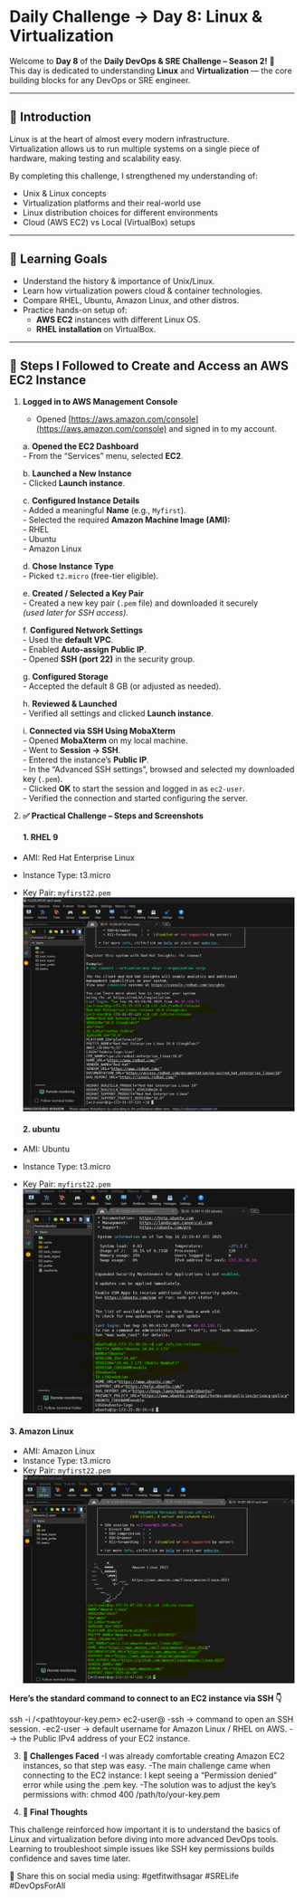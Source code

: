 # Daily Challenge → Day 8: Linux & Virtualization

Welcome to **Day 8** of the **Daily DevOps & SRE Challenge – Season 2!** 🎉  
This day is dedicated to understanding **Linux** and **Virtualization** — the core building blocks for any DevOps or SRE engineer.

---

## 📖 Introduction
Linux is at the heart of almost every modern infrastructure.  
Virtualization allows us to run multiple systems on a single piece of hardware, making testing and scalability easy.

By completing this challenge, I strengthened my understanding of:
- Unix & Linux concepts
- Virtualization platforms and their real-world use
- Linux distribution choices for different environments
- Cloud (AWS EC2) vs Local (VirtualBox) setups

---

## 🎯 Learning Goals
- Understand the history & importance of Unix/Linux.
- Learn how virtualization powers cloud & container technologies.
- Compare RHEL, Ubuntu, Amazon Linux, and other distros.
- Practice hands-on setup of:
  - **AWS EC2** instances with different Linux OS.
  - **RHEL installation** on VirtualBox.

---

## 🚀 Steps I Followed to Create and Access an AWS EC2 Instance

1. **Logged in to AWS Management Console**  
   - Opened [https://aws.amazon.com/console](https://aws.amazon.com/console) and signed in to my account.

    a. **Opened the EC2 Dashboard**  
        - From the “Services” menu, selected **EC2**.

    b. **Launched a New Instance**  
        - Clicked **Launch instance**.

    c. **Configured Instance Details**  
        - Added a meaningful **Name** (e.g., `Myfirst`).  
        - Selected the required **Amazon Machine Image (AMI):**  
            - RHEL   
            - Ubuntu  
            - Amazon Linux 

    d. **Chose Instance Type**  
        - Picked `t2.micro` (free-tier eligible).

    e. **Created / Selected a Key Pair**  
        - Created a new key pair (`.pem` file) and downloaded it securely  
         *(used later for SSH access).*

    f. **Configured Network Settings**  
        - Used the **default VPC**.  
        - Enabled **Auto-assign Public IP**.  
        - Opened **SSH (port 22)** in the security group.

    g. **Configured Storage**  
        - Accepted the default 8 GB (or adjusted as needed).

    h. **Reviewed & Launched**  
        - Verified all settings and clicked **Launch instance**.

    i. **Connected via SSH Using MobaXterm**  
        - Opened **MobaXterm** on my local machine.  
        - Went to **Session → SSH**.  
        - Entered the instance’s **Public IP**.  
        - In the “Advanced SSH settings”, browsed and selected my downloaded key (`.pem`).  
        - Clicked **OK** to start the session and logged in as `ec2-user`.  
        - Verified the connection and started configuring the server.

2. **✅  Practical Challenge – Steps and Screenshots**  
    #### **1. RHEL 9**

* AMI: Red Hat Enterprise Linux 
* Instance Type: t3.micro
* Key Pair: `myfirst22.pem`
![Redhat](./Proof-Of-work/RHEL.png)

    #### **2. ubuntu**

* AMI: Ubuntu
* Instance Type: t3.micro
* Key Pair: `myfirst22.pem`
![Ubuntu](./Proof-Of-work/Ubuntu.png)

#### **3. Amazon Linux**

* AMI: Amazon Linux
* Instance Type: t3.micro
* Key Pair: `myfirst22.pem`
![Ubuntu](./Proof-Of-work/Amazon%20Linux.png)




**Here’s the standard command to connect to an EC2 instance via SSH 👇**

ssh -i /<pathtoyour-key.pem> ec2-user@<public-ip-address>
    -ssh → command to open an SSH session.
    -ec2-user → default username for Amazon Linux / RHEL on AWS.
    -<public-ip-address> → the Public IPv4 address of your EC2 instance.

3. **🚧 Challenges Faced**
    -I was already comfortable creating Amazon EC2 instances, so that step was easy.
    -The main challenge came when connecting to the EC2 instance: I kept seeing a            “Permission denied” error while using the .pem key.
    -The solution was to adjust the key’s permissions with:
        chmod 400 /path/to/your-key.pem

4. **💭 Final Thoughts**

This challenge reinforced how important it is to understand the basics of Linux and virtualization before diving into more advanced DevOps tools.
Learning to troubleshoot simple issues like SSH key permissions builds confidence and saves time later.

📢 Share this on social media using: #getfitwithsagar #SRELife #DevOpsForAll